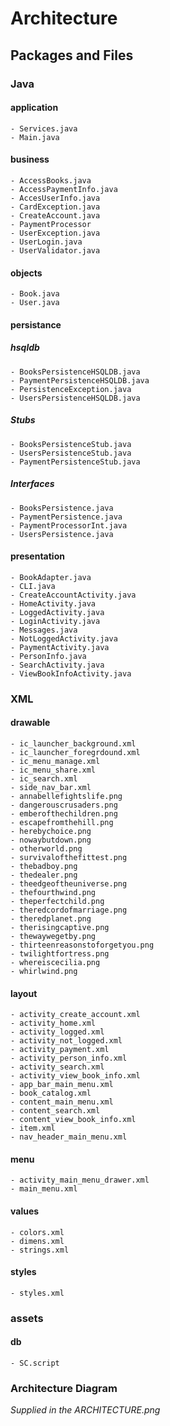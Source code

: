 # Architecture


## Packages and Files

### **Java**

#### application
    - Services.java
    - Main.java

#### business 
    - AccessBooks.java
    - AccessPaymentInfo.java
    - AccesUserInfo.java
    - CardException.java
    - CreateAccount.java
    - PaymentProcessor
    - UserException.java
    - UserLogin.java
    - UserValidator.java
    

#### objects 
    - Book.java
    - User.java
    
#### persistance
##### hsqldb
    - BooksPersistenceHSQLDB.java
    - PaymentPersistenceHSQLDB.java
    - PersistenceException.java
    - UsersPersistenceHSQLDB.java
    
##### Stubs
    - BooksPersistenceStub.java
    - UsersPersistenceStub.java
    - PaymentPersistenceStub.java
    
##### Interfaces
    - BooksPersistence.java
    - PaymentPersistence.java
    - PaymentProcessorInt.java
    - UsersPersistence.java

#### presentation 
    - BookAdapter.java
    - CLI.java
    - CreateAccountActivity.java
    - HomeActivity.java
    - LoggedActivity.java
    - LoginActivity.java
    - Messages.java
    - NotLoggedActivity.java
    - PaymentActivity.java
    - PersonInfo.java
    - SearchActivity.java
    - ViewBookInfoActivity.java


### **XML**

#### drawable
    - ic_launcher_background.xml
    - ic_launcher_foregrdound.xml
    - ic_menu_manage.xml
    - ic_menu_share.xml
    - ic_search.xml
    - side_nav_bar.xml
    - annabellefightslife.png
    - dangerouscrusaders.png
    - emberofthechildren.png
    - escapefromthehill.png
    - herebychoice.png
    - nowaybutdown.png
    - otherworld.png
    - survivalofthefittest.png
    - thebadboy.png
    - thedealer.png
    - theedgeoftheuniverse.png
    - thefourthwind.png
    - theperfectchild.png
    - theredcordofmarriage.png
    - theredplanet.png
    - therisingcaptive.png
    - thewaywegetby.png
    - thirteenreasonstoforgetyou.png
    - twilightfortress.png
    - whereiscecilia.png
    - whirlwind.png
#### layout
    - activity_create_account.xml
    - activity_home.xml
    - activity_logged.xml
    - activity_not_logged.xml
    - activity_payment.xml
    - activity_person_info.xml
    - activity_search.xml
    - activity_view_book_info.xml
    - app_bar_main_menu.xml
    - book_catalog.xml
    - content_main_menu.xml
    - content_search.xml
    - content_view_book_info.xml
    - item.xml
    - nav_header_main_menu.xml
    
#### menu
    - activity_main_menu_drawer.xml
    - main_menu.xml
    
#### values
    - colors.xml
    - dimens.xml
    - strings.xml
    
#### styles
    - styles.xml
    
### **assets**
#### db
    - SC.script

### Architecture Diagram
*Supplied in the ARCHITECTURE.png*